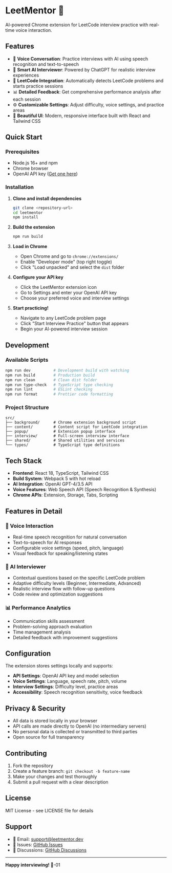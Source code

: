 # LeetMentor 🎯

AI-powered Chrome extension for LeetCode interview practice with real-time voice interaction.

## Features

- 🎤 **Voice Conversation**: Practice interviews with AI using speech recognition and text-to-speech
- 🤖 **Smart AI Interviewer**: Powered by ChatGPT for realistic interview experiences
- 🎯 **LeetCode Integration**: Automatically detects LeetCode problems and starts practice sessions
- 📊 **Detailed Feedback**: Get comprehensive performance analysis after each session
- ⚙️ **Customizable Settings**: Adjust difficulty, voice settings, and practice areas
- 🎨 **Beautiful UI**: Modern, responsive interface built with React and Tailwind CSS

## Quick Start

### Prerequisites
- Node.js 16+ and npm
- Chrome browser
- OpenAI API key ([Get one here](https://platform.openai.com/api-keys))

### Installation

1. **Clone and install dependencies**
   ```bash
   git clone <repository-url>
   cd leetmentor
   npm install
   ```

2. **Build the extension**
   ```bash
   npm run build
   ```

3. **Load in Chrome**
   - Open Chrome and go to `chrome://extensions/`
   - Enable "Developer mode" (top right toggle)
   - Click "Load unpacked" and select the `dist` folder

4. **Configure your API key**
   - Click the LeetMentor extension icon
   - Go to Settings and enter your OpenAI API key
   - Choose your preferred voice and interview settings

5. **Start practicing!**
   - Navigate to any LeetCode problem page
   - Click "Start Interview Practice" button that appears
   - Begin your AI-powered interview session

## Development

### Available Scripts

```bash
npm run dev          # Development build with watching
npm run build        # Production build
npm run clean        # Clean dist folder
npm run type-check   # TypeScript type checking
npm run lint         # ESLint checking
npm run format       # Prettier code formatting
```

### Project Structure

```
src/
├── background/      # Chrome extension background script
├── content/         # Content script for LeetCode integration
├── popup/           # Extension popup interface
├── interview/       # Full-screen interview interface
├── shared/          # Shared utilities and services
└── types/           # TypeScript type definitions
```

## Tech Stack

- **Frontend**: React 18, TypeScript, Tailwind CSS
- **Build System**: Webpack 5 with hot reload
- **AI Integration**: OpenAI GPT-4/3.5 API
- **Voice Features**: Web Speech API (Speech Recognition & Synthesis)
- **Chrome APIs**: Extension, Storage, Tabs, Scripting

## Features in Detail

### 🎤 Voice Interaction
- Real-time speech recognition for natural conversation
- Text-to-speech for AI responses
- Configurable voice settings (speed, pitch, language)
- Visual feedback for speaking/listening states

### 🤖 AI Interviewer
- Contextual questions based on the specific LeetCode problem
- Adaptive difficulty levels (Beginner, Intermediate, Advanced)
- Realistic interview flow with follow-up questions
- Code review and optimization suggestions

### 📊 Performance Analytics
- Communication skills assessment
- Problem-solving approach evaluation
- Time management analysis
- Detailed feedback with improvement suggestions

## Configuration

The extension stores settings locally and supports:

- **API Settings**: OpenAI API key and model selection
- **Voice Settings**: Language, speech rate, pitch, volume
- **Interview Settings**: Difficulty level, practice areas
- **Accessibility**: Speech recognition sensitivity, voice feedback

## Privacy & Security

- All data is stored locally in your browser
- API calls are made directly to OpenAI (no intermediary servers)
- No personal data is collected or transmitted to third parties
- Open source for full transparency

## Contributing

1. Fork the repository
2. Create a feature branch: `git checkout -b feature-name`
3. Make your changes and test thoroughly
4. Submit a pull request with a clear description

## License

MIT License - see LICENSE file for details

## Support

- 📧 Email: support@leetmentor.dev
- 🐛 Issues: [GitHub Issues](https://github.com/username/leetmentor/issues)
- 💬 Discussions: [GitHub Discussions](https://github.com/username/leetmentor/discussions)

---

**Happy interviewing! 🚀**-01

